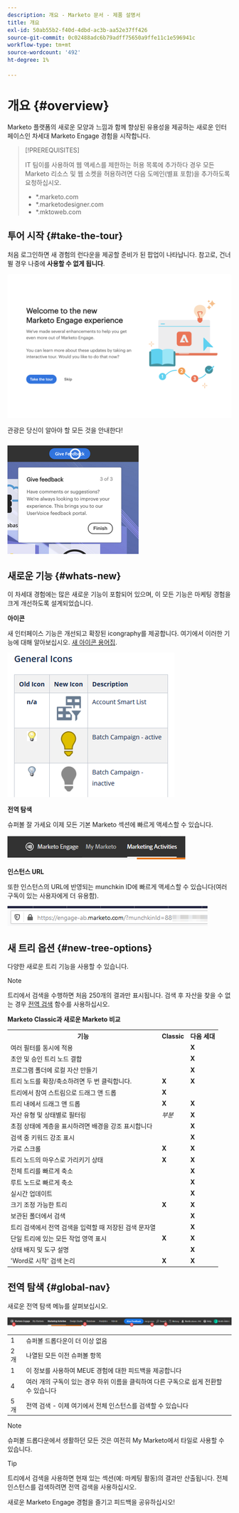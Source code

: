 ```yaml
---
description: 개요 - Marketo 문서 - 제품 설명서
title: 개요
exl-id: 50ab55b2-f40d-4dbd-ac3b-aa52e37ff426
source-git-commit: 0c02488adc6b79adff75650a9ffe11c1e596941c
workflow-type: tm+mt
source-wordcount: '492'
ht-degree: 1%

---
```


# 개요 {#overview}

Marketo 플랫폼의 새로운 모양과 느낌과 함께 향상된 유용성을 제공하는 새로운 인터페이스인 차세대 Marketo Engage 경험을 시작합니다.

>[!PREREQUISITES]
>
>IT 팀이를 사용하여 웹 액세스를 제한하는 허용 목록에 추가하다 경우 모든 Marketo 리소스 및 웹 소켓을 허용하려면 다음 도메인(별표 포함)을 추가하도록 요청하십시오.
>
>* *.marketo.com
>* *.marketodesigner.com
>* *.mktoweb.com


## 투어 시작 {#take-the-tour}

처음 로그인하면 새 경험의 런다운을 제공할 준비가 된 팝업이 나타납니다. 참고로, 건너뛸 경우 나중에 **사용할 수 없게 됩니다**.

![](assets/overview-1.png)

관광은 당신이 알아야 할 모든 것을 안내한다!

![](assets/overview-2.png)

## 새로운 기능 {#whats-new}

이 차세대 경험에는 많은 새로운 기능이 포함되어 있으며, 이 모든 기능은 마케팅 경험을 크게 개선하도록 설계되었습니다.

**아이콘**

새 인터페이스 기능은 개선되고 확장된 icongraphy를 제공합니다. 여기에서 이러한 기능에 대해 알아보십시오. [새 아이콘 용어집](/help/marketo/product-docs/marketo-engage-next-generation-experience/new-icon-glossary.md).

![](assets/overview-new-icons.png)

**전역 탐색**

슈퍼볼 잘 가세요 이제 모든 기본 Marketo 섹션에 빠르게 액세스할 수 있습니다.

![](assets/overview-5.png)

**인스턴스 URL**

또한 인스턴스의 URL에 반영되는 munchkin ID에 빠르게 액세스할 수 있습니다(여러 구독이 있는 사용자에게 더 유용함).

![](assets/overview-6.png)

## 새 트리 옵션 {#new-tree-options}

다양한 새로운 트리 기능을 사용할 수 있습니다.

>[!NOTE]
>
>트리에서 검색을 수행하면 처음 250개의 결과만 표시됩니다. 검색 후 자산을 찾을 수 없는 경우 [전역 검색](/help/marketo/product-docs/marketo-engage-next-generation-experience/using-the-global-search.md) 함수를 사용하십시오.

**Marketo Classic과 새로운 Marketo 비교**

<table> 
 <tbody>
  <tr>
   <th>기능</th> 
   <th>Classic</th> 
   <th>다음 세대</th> 
  </tr>
  <tr>
   <td>여러 필터를 동시에 적용</td> 
   <td></td> 
   <td><strong>X</strong></td>  
  </tr>
  <tr>
   <td>초안 및 승인 트리 노드 결합</td> 
   <td></td> 
   <td><strong>X</strong></td> 
  </tr>
  <tr>
   <td>프로그램 폴더에 로컬 자산 만들기</td> 
   <td></td> 
   <td><strong>X</strong></td> 
  </tr>
  <tr>
   <td>트리 노드를 확장/축소하려면 두 번 클릭합니다.</td> 
   <td><strong>X</strong></td> 
   <td><strong>X</strong></td>  
  </tr>
  <tr>
   <td>트리에서 참여 스트림으로 드래그 앤 드롭</td> 
   <td><strong>X</strong></td> 
   <td></td> 
  </tr>
  <tr>
   <td>트리 내에서 드래그 앤 드롭</td> 
   <td><strong>X</strong></td> 
   <td><strong>X</strong></td> 
  </tr>
  <tr>
   <td>자산 유형 및 상태별로 필터링</td> 
   <td><i>부분</i></td> 
   <td><strong>X</strong></td>  
  </tr>
  <tr>
   <td>초점 상태에 계층을 표시하려면 배경을 강조 표시합니다</td> 
   <td></td> 
   <td><strong>X</strong></td> 
  </tr>
  <tr>
   <td>검색 중 키워드 강조 표시</td> 
   <td></td> 
   <td><strong>X</strong></td> 
  </tr>
  <tr>
   <td>가로 스크롤</td> 
   <td><strong>X</strong></td> 
   <td><strong>X</strong></td>  
  </tr>
  <tr>
   <td>트리 노드의 마우스로 가리키기 상태</td> 
   <td><strong>X</strong></td> 
   <td><strong>X</strong></td> 
  </tr>
  <tr>
   <td>전체 트리를 빠르게 축소</td> 
   <td></td> 
   <td><strong>X</strong></td> 
  </tr>
  <tr>
   <td>루트 노드로 빠르게 축소</td> 
   <td></td> 
   <td><strong>X</strong></td>  
  </tr>
  <tr>
   <td>실시간 업데이트</td> 
   <td></td> 
   <td><strong>X</strong></td> 
  </tr>
  <tr>
   <td>크기 조정 가능한 트리</td> 
   <td><strong>X</strong></td> 
   <td><strong>X</strong></td> 
  </tr>
  <tr>
   <td>보관된 폴더에서 검색</td> 
   <td></td> 
   <td><strong>X</strong></td>  
  </tr>
  <tr>
   <td>트리 검색에서 전역 검색을 입력할 때 저장된 검색 문자열</td> 
   <td></td> 
   <td><strong>X</strong></td> 
  </tr>
  <tr>
   <td>단일 트리에 있는 모든 작업 영역 표시</td> 
   <td><strong>X</strong></td> 
   <td><strong>X</strong></td> 
  </tr>
  <tr>
   <td>상태 배지 및 도구 설명</td> 
   <td></td> 
   <td><strong>X</strong></td>  
  </tr>
  <tr>
   <td>'Word로 시작' 검색 논리</td> 
   <td><strong>X</strong></td> 
   <td><strong>X</strong></td> 
  </tr>
 </tbody>
</table>

## 전역 탐색 {#global-nav}

새로운 전역 탐색 메뉴를 살펴보십시오.

![](assets/overview-7.png)

<table> 
 <tbody>
  <tr>
   <td>1</td> 
   <td>슈퍼볼 드롭다운이 더 이상 없음</td> 
  </tr>
  <tr>
   <td>2개</td> 
   <td>나열된 모든 이전 슈퍼볼 항목</td> 
  </tr>
  <tr>
   <td>1</td> 
   <td>이 정보를 사용하여 MEUE 경험에 대한 피드백을 제공합니다</td> 
  </tr>
  <tr>
   <td>4</td> 
   <td>여러 개의 구독이 있는 경우 하위 이름을 클릭하여 다른 구독으로 쉽게 전환할 수 있습니다</td> 
  </tr>
  <tr>
   <td>5개</td> 
   <td>전역 검색 - 이제 여기에서 전체 인스턴스를 검색할 수 있습니다</td> 
  </tr>
 </tbody>
</table>

>[!NOTE]
>
>슈퍼볼 드롭다운에서 생활하던 모든 것은 여전히 My Marketo에서 타일로 사용할 수 있습니다.

>[!TIP]
>
>트리에서 검색을 사용하면 현재 있는 섹션(예: 마케팅 활동)의 결과만 산출됩니다. 전체 인스턴스를 검색하려면 전역 검색을 사용하십시오.

새로운 Marketo Engage 경험을 즐기고 피드백을 공유하십시오!
